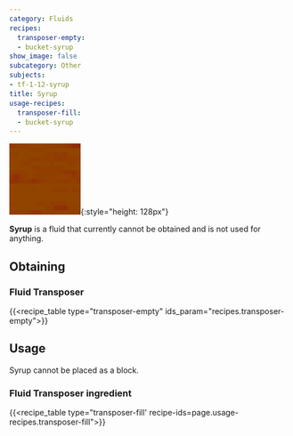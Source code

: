```yaml
---
category: Fluids
recipes:
  transposer-empty:
  - bucket-syrup
show_image: false
subcategory: Other
subjects:
- tf-1-12-syrup
title: Syrup
usage-recipes:
  transposer-fill:
  - bucket-syrup
---
```


![Syrup](/assets/images/docs/1.12/thermal-foundation/syrup.gif){:style="height: 128px"}


**Syrup** is a fluid that currently cannot be obtained and is not used for
anything.


Obtaining
---------

### Fluid Transposer
{{<recipe_table type="transposer-empty" ids_param="recipes.transposer-empty">}}


Usage
-----

Syrup cannot be placed as a block.

### Fluid Transposer ingredient
{{<recipe_table type="transposer-fill' recipe-ids=page.usage-recipes.transposer-fill">}}
